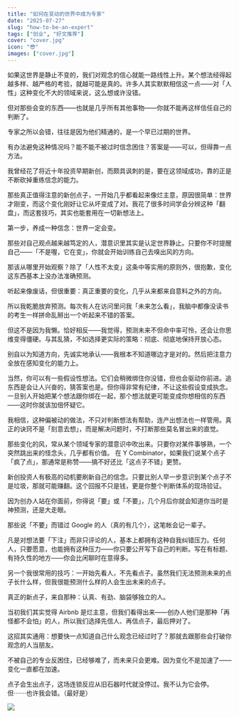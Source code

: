```yaml
---
title: "如何在变动的世界中成为专家"
date: "2025-07-27"
slug: "how-to-be-an-expert"
tags: ["创业", "好文推荐"]
cover: "cover.jpg"
icon: "😎"
images: ["cover.jpg"]
---
```

如果这世界是静止不变的，我们对观念的信心就能一路线性上升。某个想法经得起越多样、越严格的考验，就越可能是真的。许多人其实默默相信这一点——对「人性」这种变化不大的领域来说，这么想或许没错。



但对那些会变的东西——也就是几乎所有其他事物——你就不能再这样信任自己的判断了。



专家之所以会错，往往是因为他们精通的，是一个早已过期的世界。



有办法避免这种情况吗？能不能不被过时信念困住？答案是——可以，但得靠一点方法。



我曾经花了将近十年投资早期新创，而颇具讽刺的是，要在这领域成功，靠的正是不断砍掉重练信念的能力。



那些真正值得注意的新创点子，一开始几乎都看起来像烂主意，原因很简单：世界才刚变，而这个变化刚好让它从坏变成了对。我花了很多时间学会分辨这种「翻盘」，而这套技巧，其实也能套用在一切新想法上。



第一步，养成一种信念：世界一定会变。



那些对自己观点越来越笃定的人，潜意识里其实是认定世界静止。只要你不时提醒自己——「不是喔，它在变」，你就会开始训练自己去嗅出风的方向。



那该从哪里开始观察？除了「人性不太变」这条中等实用的原则外，很抱歉，变化这东西基本上没办法准确预测。



听起来像废话，但很重要：真正重要的变化，几乎从来都来自意料之外的方向。



所以我乾脆放弃预测。每次有人在访问里问我「未来怎么看」，我脑中都像没读书的考生一样拼命乱掰出一个听起来不错的答案。



但这不是因为我懒。恰好相反——我觉得，预测未来不但命中率可怜，还会让你思维变得僵硬。与其乱猜，不如选择更实际的策略：彻底、彻底地保持开放心态。



别自以为知道方向，先诚实地承认——我根本不知道哪边才是对的。然后把注意力全放在感知变化的能力上。



当然，你可以有一些假设性想法。它们会稍微绑住你没错，但也会驱动你前进。追东西是会让人兴奋的，猜答案也是。但你得非常有纪律，不让这些假设变成执念。
一旦别人开始把某个想法跟你绑在一起，那个想法就更可能变成你想相信的东西——这时你就该加倍怀疑它。



我相信，这种偏被动的做法，不只对判断想法有帮助，连产出想法也一样管用。真正的诀窍不是「刻意去想」，而是解决问题时，不打断那些莫名冒出来的直觉。



那些变化的风，常从某个领域专家的潜意识中吹出来。只要你对某件事够熟，一个突然跳出来的怪念头，几乎都有价值。
在 Y Combinator，如果我们说某个点子「疯了点」，那通常是称赞——搞不好还比「这点子不错」更赞。



新创投资人有极高的动机要刷新自己的信念。只要比别人早一步意识到某个点子不是垃圾，那就可能赚翻。这个回报不只是钱，更是你整个判断体系的现场验证。



因为创办人站在你面前，你得说「要」或「不要」，几个月后你就会知道你当时是神预测，还是大走眼。



那些说「不要」而错过 Google 的人（真的有几个），这笔帐会记一辈子。



凡是对想法要「下注」而非只评论的人，基本上都拥有这种自我纠错压力。任何人，只要愿意，也能拥有这种压力——你只要公开写下自己的判断。写在有标题、有持久性的地方——你会比闲聊时在意得多。



另一个我很常用的技巧：一开始先看人，不先看点子。虽然我们无法预测未来的点子长什么样，但我很能预测什么样的人会生出未来的点子。



真正的新点子，来自那种：认真、有劲、脑袋够独立的人。



当初我们其实觉得 Airbnb 是烂主意，但我们看得出来——创办人他们是那种「再怪都不会怕」的人，所以我们选择先信人、再信点子，最后押对了。



这招其实通用：想要快一点知道自己什么观念已经过时了？那就去跟那些会打破你观念的人当朋友。



不被自己的专业反困住，已经够难了，而未来只会更难。因为变化不是加速了——变化一直都在加速。



点子会生出点子，这场连锁反应从旧石器时代就没停过。我不认为它会停。
但⋯⋯也许我会错。（最好是）




![](https://prod-files-secure.s3.us-west-2.amazonaws.com/112d0858-5090-4d34-a606-b75eb8d65fd2/46476355-9cf3-4e99-9b7a-3531bc426380/1000202064.png?X-Amz-Algorithm=AWS4-HMAC-SHA256&X-Amz-Content-Sha256=UNSIGNED-PAYLOAD&X-Amz-Credential=ASIAZI2LB466ZD3DER4Q%2F20250921%2Fus-west-2%2Fs3%2Faws4_request&X-Amz-Date=20250921T071054Z&X-Amz-Expires=3600&X-Amz-Security-Token=IQoJb3JpZ2luX2VjEIX%2F%2F%2F%2F%2F%2F%2F%2F%2F%2FwEaCXVzLXdlc3QtMiJIMEYCIQCFTCUkSL0wtjXhWFVRrRyxRBtrLje9ZBVLKA7b5pS%2F3AIhAID0k%2FzUAG60Wc4BbD8tQnJYfU4NSEbYO9IzQ8mFVTPmKogECP7%2F%2F%2F%2F%2F%2F%2F%2F%2F%2FwEQABoMNjM3NDIzMTgzODA1Igw6rGiJNfRbzi8AxcYq3AP39Hx6CvpzFI58sdQ7uxfpXpSZiWPj2LlHcEFX4kMgHhgaqbvn7OdIyxoWhaObpfbb3ZjSktHc%2BqMoz7nlzLrLD3bVP3LxvzM%2BYh3elgzziDl4%2B6rTw5ZJ3lRQgx56PwC2YygKbhCro2xvGRX9BFHF44ORojw3IzrbZJo%2Fgcd4FSuIwILeYlRAH28vFE2sMNUs9ingJT5AZftWAiU0o%2FlTpf26h2377xVLC80ACFb2YhblLxRgMntMJu76DSqEMzRc6t32XytehjL4YTgfs6NI%2FM9yl5CdhoDKWatW4Fw6PaLWQNqCSEaIdM5pkgz1vq9hYfB%2FFo4n%2BRoDRNvW0Av3GSun1g0O9aenvCnLl%2BeETYfzJa97DfMXeut4px3RtJ3IDpBHcwGI4LIIYWgpySafGqxAim78lRU2%2FouvXTs56InbHeTTlJbsguSAZ6QOJJumlg1EZAGx%2FqzwHDLXlBk1VNh31hjVsBhnGwpr9xdj6s2tV5EPxVw0NKfLbc10F4woRWJB6itZ1dUqXCZ6rOE%2BTJrzSPcgbGlETdsPwm25nOLYNG2o%2FK1NQck4Gaajc1jeIZHLga0%2BAF8rLBp%2BD0Xj5znjAkTXBRVCo89yjrNhNvOEypEvfmNUtHZcADC%2B%2F73GBjqkAchMZrYxzHI%2FupjeEYKPZIEk%2FJtOWDm2T%2BWMCPXGJwDpGQW2OSrcfwLBj3ierQWbijURRUeQH1OYjhbObyieWH3fcXb55%2FBV2cGr%2BSCUsQSKFdao9sZkrhp5sqigtPV9J%2FlVLLDh27LvkkP1cgmct%2FWuRbyUubY1%2FwCrydJ6HR%2FTWXfXeqWyM8Y%2FGNYZxfEn%2FFLXnoWw%2FIuhjgHCJHtZhCyXnU0d&X-Amz-Signature=fe6dc14760948565c55bb45a2c7128b9dd2f12b11d39ba94b76a9fe746231632&X-Amz-SignedHeaders=host&x-amz-checksum-mode=ENABLED&x-id=GetObject)

